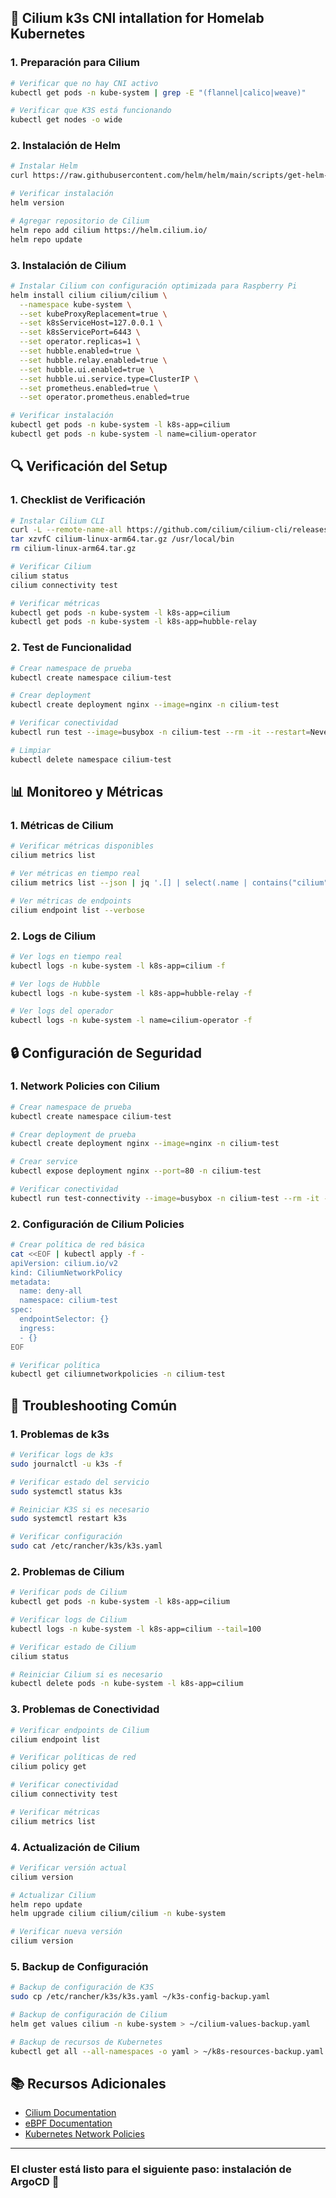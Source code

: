 ## 🔧 Cilium k3s CNI intallation for Homelab Kubernetes

### **1. Preparación para Cilium**

```bash
# Verificar que no hay CNI activo
kubectl get pods -n kube-system | grep -E "(flannel|calico|weave)"

# Verificar que K3S está funcionando
kubectl get nodes -o wide
```

### **2. Instalación de Helm**

```bash
# Instalar Helm
curl https://raw.githubusercontent.com/helm/helm/main/scripts/get-helm-3 | bash

# Verificar instalación
helm version

# Agregar repositorio de Cilium
helm repo add cilium https://helm.cilium.io/
helm repo update
```

### **3. Instalación de Cilium**

```bash
# Instalar Cilium con configuración optimizada para Raspberry Pi
helm install cilium cilium/cilium \
  --namespace kube-system \
  --set kubeProxyReplacement=true \
  --set k8sServiceHost=127.0.0.1 \
  --set k8sServicePort=6443 \
  --set operator.replicas=1 \
  --set hubble.enabled=true \
  --set hubble.relay.enabled=true \
  --set hubble.ui.enabled=true \
  --set hubble.ui.service.type=ClusterIP \
  --set prometheus.enabled=true \
  --set operator.prometheus.enabled=true

# Verificar instalación
kubectl get pods -n kube-system -l k8s-app=cilium
kubectl get pods -n kube-system -l name=cilium-operator
```

## 🔍 **Verificación del Setup**

### **1. Checklist de Verificación**

```bash
# Instalar Cilium CLI
curl -L --remote-name-all https://github.com/cilium/cilium-cli/releases/latest/download/cilium-linux-arm64.tar.gz
tar xzvfC cilium-linux-arm64.tar.gz /usr/local/bin
rm cilium-linux-arm64.tar.gz

# Verificar Cilium
cilium status
cilium connectivity test

# Verificar métricas
kubectl get pods -n kube-system -l k8s-app=cilium
kubectl get pods -n kube-system -l k8s-app=hubble-relay
```

### **2. Test de Funcionalidad**

```bash
# Crear namespace de prueba
kubectl create namespace cilium-test

# Crear deployment
kubectl create deployment nginx --image=nginx -n cilium-test

# Verificar conectividad
kubectl run test --image=busybox -n cilium-test --rm -it --restart=Never -- wget -q --timeout=5 nginx -O -

# Limpiar
kubectl delete namespace cilium-test
```

## 📊 **Monitoreo y Métricas**

### **1. Métricas de Cilium**

```bash
# Verificar métricas disponibles
cilium metrics list

# Ver métricas en tiempo real
cilium metrics list --json | jq '.[] | select(.name | contains("cilium"))'

# Ver métricas de endpoints
cilium endpoint list --verbose
```

### **2. Logs de Cilium**

```bash
# Ver logs en tiempo real
kubectl logs -n kube-system -l k8s-app=cilium -f

# Ver logs de Hubble
kubectl logs -n kube-system -l k8s-app=hubble-relay -f

# Ver logs del operador
kubectl logs -n kube-system -l name=cilium-operator -f
```

## 🔒 **Configuración de Seguridad**

### **1. Network Policies con Cilium**

```bash
# Crear namespace de prueba
kubectl create namespace cilium-test

# Crear deployment de prueba
kubectl create deployment nginx --image=nginx -n cilium-test

# Crear service
kubectl expose deployment nginx --port=80 -n cilium-test

# Verificar conectividad
kubectl run test-connectivity --image=busybox -n cilium-test --rm -it --restart=Never -- wget -q --timeout=5 nginx -O -
```

### **2. Configuración de Cilium Policies**

```bash
# Crear política de red básica
cat <<EOF | kubectl apply -f -
apiVersion: cilium.io/v2
kind: CiliumNetworkPolicy
metadata:
  name: deny-all
  namespace: cilium-test
spec:
  endpointSelector: {}
  ingress:
  - {}
EOF

# Verificar política
kubectl get ciliumnetworkpolicies -n cilium-test
```

## 🚨 **Troubleshooting Común**

### **1. Problemas de k3s**

```bash
# Verificar logs de k3s
sudo journalctl -u k3s -f

# Verificar estado del servicio
sudo systemctl status k3s

# Reiniciar K3S si es necesario
sudo systemctl restart k3s

# Verificar configuración
sudo cat /etc/rancher/k3s/k3s.yaml
```

### **2. Problemas de Cilium**

```bash
# Verificar pods de Cilium
kubectl get pods -n kube-system -l k8s-app=cilium

# Verificar logs de Cilium
kubectl logs -n kube-system -l k8s-app=cilium --tail=100

# Verificar estado de Cilium
cilium status

# Reiniciar Cilium si es necesario
kubectl delete pods -n kube-system -l k8s-app=cilium
```

### **3. Problemas de Conectividad**

```bash
# Verificar endpoints de Cilium
cilium endpoint list

# Verificar políticas de red
cilium policy get

# Verificar conectividad
cilium connectivity test

# Verificar métricas
cilium metrics list
```

### **4. Actualización de Cilium**

```bash
# Verificar versión actual
cilium version

# Actualizar Cilium
helm repo update
helm upgrade cilium cilium/cilium -n kube-system

# Verificar nueva versión
cilium version
```

### **5. Backup de Configuración**

```bash
# Backup de configuración de K3S
sudo cp /etc/rancher/k3s/k3s.yaml ~/k3s-config-backup.yaml

# Backup de configuración de Cilium
helm get values cilium -n kube-system > ~/cilium-values-backup.yaml

# Backup de recursos de Kubernetes
kubectl get all --all-namespaces -o yaml > ~/k8s-resources-backup.yaml
```

## 📚 **Recursos Adicionales**

- [Cilium Documentation](https://docs.cilium.io/)
- [eBPF Documentation](https://ebpf.io/)
- [Kubernetes Network Policies](https://kubernetes.io/docs/concepts/services-networking/network-policies/)

---

### El cluster está listo para el siguiente paso: instalación de ArgoCD 🚀
